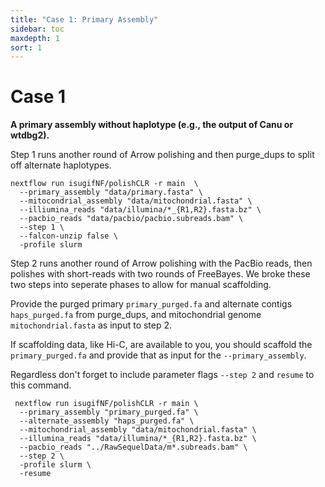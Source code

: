 ```yaml
---
title: "Case 1: Primary Assembly"
sidebar: toc
maxdepth: 1
sort: 1
---
```


# Case 1
 **A primary assembly without haplotype  (e.g., the output of Canu or wtdbg2).**

Step 1 runs another round of Arrow polishing and then purge_dups to split off alternate haplotypes.

```
nextflow run isugifNF/polishCLR -r main  \
  --primary_assembly "data/primary.fasta" \
  --mitocondrial_assembly "data/mitochondrial.fasta" \
  --illiumina_reads "data/illumina/*_{R1,R2}.fasta.bz" \
  --pacbio_reads "data/pacbio/pacbio.subreads.bam" \
  --step 1 \
  --falcon-unzip false \
  -profile slurm
```

Step 2 runs another round of Arrow polishing with the PacBio reads, then polishes with short-reads with two rounds of FreeBayes. We broke these two steps into seperate phases to allow for manual scaffolding.

Provide the purged primary `primary_purged.fa` and alternate contigs `haps_purged.fa` from purge_dups, and mitochondrial genome `mitochondrial.fasta` as input to step 2. 

If scaffolding data, like Hi-C, are available to you, you should scaffold the `primary_purged.fa` and provide that as input for the  `--primary_assembly`. 

Regardless don't forget to include parameter flags `--step 2` and `resume` to this command. 

```
 nextflow run isugifNF/polishCLR -r main \
  --primary_assembly "primary_purged.fa" \
  --alternate_assembly "haps_purged.fa" \
  --mitochondrial_assembly "data/mitochondrial.fasta" \
  --illumina_reads "data/illumina/*_{R1,R2}.fasta.bz" \
  --pacbio_reads "../RawSequelData/m*.subreads.bam" \
  --step 2 \
  -profile slurm \
  -resume
  ```
